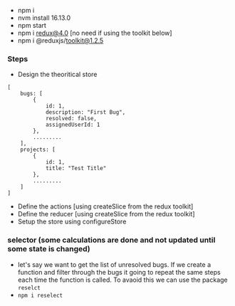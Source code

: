 - npm i
- nvm install 16.13.0
- npm start
- npm i redux@4.0 [no need if using the toolkit below]
- npm i @reduxjs/toolkit@1.2.5



### Steps
- Design the theoritical store
```
[
    bugs: [
        {
            id: 1,
            description: "First Bug",
            resolved: false,
            assignedUserId: 1 
        },
        .........
    ],
    projects: [
        {
            id: 1,
            title: "Test Title"
        },
        .........
    ]
]
```
- Define the actions [using createSlice from the redux toolkit]
- Define the reducer [using createSlice from the redux toolkit]
- Setup the store using configureStore

### selector (some calculations are done and not updated until some state is changed)
- let's say we want to get the list of unresolved bugs. If we create a function and filter through the bugs it going to repeat the same steps each time the function is called. To avaoid this we can use the package ```reselct```
- ```npm i reselect```
